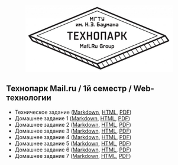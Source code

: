 <p align="center">
  <a href="https://park.mail.ru/">
    <img
      alt="Технопарк Mail.ru" 
      src="files/img/tpark_logo.jpg"
      width="400"
    />
  </a>
</p>

## Технопарк Mail.ru / 1й семестр / Web-технологии
- Техническое задание ([Markdown](files/markdown/technical_details.md), [HTML](files/html/technical_details.html), [PDF](files/pdf/technical_details.pdf))
- Домашнее задание 1 ([Markdown](files/markdown/task-1.md), [HTML](files/html/task-1.html), [PDF](files/pdf/task-1.pdf))
- Домашнее задание 2 ([Markdown](files/markdown/task-2.md), [HTML](files/html/task-2.html), [PDF](files/pdf/task-2.pdf))
- Домашнее задание 3 ([Markdown](files/markdown/task-3.md), [HTML](files/html/task-3.html), [PDF](files/pdf/task-3.pdf))
- Домашнее задание 4 ([Markdown](files/markdown/task-4.md), [HTML](files/html/task-4.html), [PDF](files/pdf/task-4.pdf))
- Домашнее задание 5 ([Markdown](files/markdown/task-5.md), [HTML](files/html/task-5.html), [PDF](files/pdf/task-5.pdf))
- Домашнее задание 6 ([Markdown](files/markdown/task-6.md), [HTML](files/html/task-6.html), [PDF](files/pdf/task-6.pdf))
- Домашнее задание 7 ([Markdown](files/markdown/task-7.md), [HTML](files/html/task-7.html), [PDF](files/pdf/task-7.pdf))
